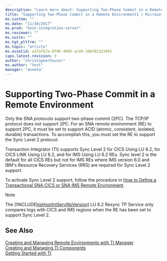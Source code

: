 ```yaml
---
description: "Learn more about: Supporting Two-Phase Commit in a Remote Environment"
title: "Supporting Two-Phase Commit in a Remote Environment1 | Microsoft Docs"
ms.custom: ""
ms.date: "11/30/2017"
ms.prod: "host-integration-server"
ms.reviewer: ""
ms.suite: ""
ms.tgt_pltfrm: ""
ms.topic: "article"
ms.assetid: a37afb7a-0f96-4095-ac49-3dbf01323491
caps.latest.revision: 3
author: "christopherhouser"
ms.author: "test"
manager: "anneta"
---
```

# Supporting Two-Phase Commit in a Remote Environment
Only the SNA protocols support two-phase commit (2PC). The TCP/IP protocol does not support 2PC. For an SNA remote environment (RE) to support 2PC, it must be set to support ACID (atomic, consistent, isolated, durable) transactions. To accomplish this, you must set the RE to support the Sync Level 2 protocol.  
  
 Transaction Integrator (TI) supports Sync Level 2 for CICS Using LU 6.2, for CICS LINK Using LU 6.2, and for IMS Using LU 6.2 REs. Sync level 2 is the default for all CICS REs but not for IMS REs where IMS version 6.0 and IBM's Resource Recovery Services (RRS) are required for Sync Level 2 support.  
  
 To activate Sync Level 2 support, follow the procedure in [How to Define a Transactional SNA CICS or SNA IMS Remote Environment](../core/how-to-define-a-transactional-sna-cics-or-sna-ims-remote-environment2.md).  
  
> [!NOTE]
>  The [!INCLUDE[hisHostIntServNoVersion](../includes/hishostintservnoversion-md.md)] LU 6.2 Resync TP Service only compares logs with CICS and IMS regions when the RE has been set to support Sync Level 2.  
  
## See Also  
 [Creating and Managing Remote Environments with TI Manager](../core/creating-and-managing-remote-environments-with-ti-manager1.md)   
 [Creating and Managing TI Components](../core/creating-and-managing-ti-components2.md)   
 [Getting Started with TI](../core/getting-started-with-ti1.md)
